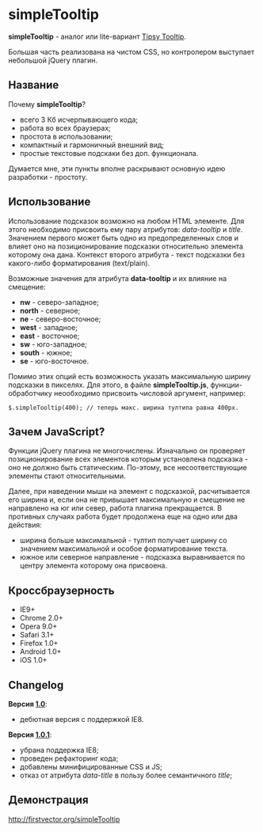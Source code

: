 simpleTooltip
=============

**simpleTooltip** - аналог или lite-вариант [Tipsy Tooltip](https://github.com/jaz303/tipsy).

Большая часть реализована на чистом CSS, но контролером выступает небольшой jQuery плагин.

Название
-------
Почему **simpleTooltip**?
- всего 3 Кб исчерпывающего кода;
- работа во всех браузерах;
- простота в использовании;
- компактный и гармоничный внешний вид;
- простые текстовые подскаки без доп. функционала.

Думается мне, эти пункты вполне раскрывают основную идею разработки - простоту.

Использование
-------
Использование подсказок возможно на любом HTML элементе. Для этого необходимо присвоить ему пару атрибутов: 
*data-tooltip* и *title*. Значением первого может быть одно из предопределенных слов и влияет оно на позиционирование 
подсказки относительно элемента которому она дана. Контекст второго атрибута - текст подсказки без какого-либо 
форматирования (text/plain).

Возможные значения для атрибута **data-tooltip** и их влияние на смещение:
- **nw** - северо-западное;
- **north** - северное;
- **ne** - северо-восточное;
- **west** - западное;
- **east** - восточное;
- **sw** - юго-западное;
- **south** - южное;
- **se** - юго-восточное.

Помимо этих опций есть возможность указать максимальную ширину подсказки в пикселях. Для этого, в файле 
**simpleTooltip.js**, функции-обработчику неообходимо присвоить числовой аргумент, например:

```
$.simpleTooltip(400); // теперь макс. ширина тултипа равна 400px.
```

Зачем JavaScript?
-------
Функции jQuery плагина не многочислены. Изначально он проверяет позиционирование всех элементов которым установлена
подсказка - оно не должно быть статическим. По-этому, все несоответствующие элементы стают относительными.

Далее, при наведении мыши на элемент с подсказкой, расчитывается его ширина и, если она не привышает максимальную и
смещение не направлено на юг или север, работа плагина прекращается. В противных случаях работа будет продолжена 
еще на одно или два действия:
- ширина больше максимальной - тултип получает ширину со значением максимальной и особое форматирование текста.
- южное или северное направление - подсказка выравнивается по центру элемента которому она присвоена.

Кроссбраузерность
-------
- IE9+
- Chrome 2.0+
- Opera 9.0+
- Safari 3.1+
- Firefox 1.0+
- Android 1.0+
- iOS 1.0+

Changelog
-------
**Версия [1.0](https://github.com/BR0kEN-/simpleTooltip/tree/v1.0)**:
- дебютная версия с поддержкой IE8.

**Версия [1.0.1](https://github.com/BR0kEN-/simpleTooltip/tree/v1.0.1)**:
- убрана поддержка IE8;
- проведен рефакторинг кода;
- добавлены минифицированные CSS и JS;
- отказ от атрибута *data-title* в пользу более семантичного *title*;

Демонстрация
-------
http://firstvector.org/simpleTooltip
